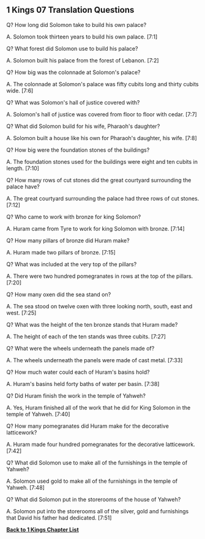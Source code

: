 ## 1 Kings 07 Translation Questions ##

Q? How long did Solomon take to build his own palace?

A. Solomon took thirteen years to build his own palace. [7:1]

Q? What forest did Solomon use to build his palace?

A. Solomon built his palace from the forest of Lebanon. [7:2]

Q? How big was the colonnade at Solomon's palace?

A. The colonnade at Solomon's palace was fifty cubits long and thirty cubits wide. [7:6]

Q? What was Solomon's hall of justice covered with?

A. Solomon's hall of justice was covered from floor to floor with cedar. [7:7]

Q? What did Solomon build for his wife, Pharaoh's daughter?

A. Solomon built a house like his own for Pharaoh's daughter, his wife. [7:8]

Q? How big were the foundation stones of the buildings?

A. The foundation stones used for the buildings were eight and ten cubits in length. [7:10]

Q? How many rows of cut stones did the great courtyard surrounding the palace have?

A. The great courtyard surrounding the palace had three rows of cut stones. [7:12]

Q? Who came to work with bronze for king Solomon?

A. Huram came from Tyre to work for king Solomon with bronze. [7:14]

Q? How many pillars of bronze did Huram make?

A. Huram made two pillars of bronze. [7:15]

Q? What was included at the very top of the pillars?

A. There were two hundred pomegranates in rows at the top of the pillars. [7:20]

Q? How many oxen did the sea stand on?

A. The sea stood on twelve oxen with three looking north, south, east and west. [7:25]

Q? What was the height of the ten bronze stands that Huram made?

A. The height of each of the ten stands was three cubits. [7:27]

Q? What were the wheels underneath the panels made of?

A. The wheels underneath the panels were made of cast metal. [7:33]

Q? How much water could each of Huram's basins hold?

A. Huram's basins held forty baths of water per basin. [7:38]

Q? Did Huram finish the work in the temple of Yahweh?

A. Yes, Huram finished all of the work that he did for King Solomon in the temple of Yahweh. [7:40]

Q? How many pomegranates did Huram make for the decorative latticework?

A. Huram made four hundred pomegranates for the decorative latticework. [7:42]

Q? What did Solomon use to make all of the furnishings in the temple of Yahweh?

A. Solomon used gold to make all of the furnishings in the temple of Yahweh. [7:48]

Q? What did Solomon put in the storerooms of the house of Yahweh?

A. Solomon put into the storerooms all of the silver, gold and furnishings that David his father had dedicated. [7:51]

__[Back to 1 Kings Chapter List](./)__

